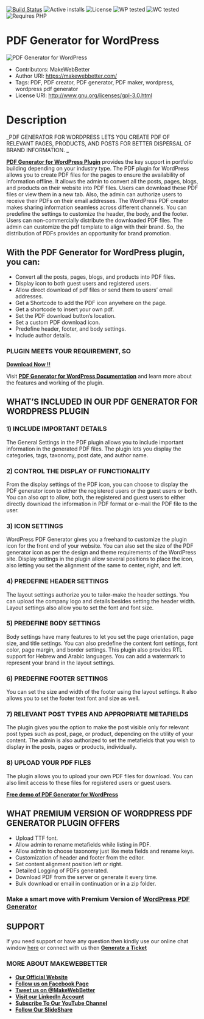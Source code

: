 [![Build Status](https://img.shields.io/travis/twbs/bootstrap/v4-dev.svg)](https://travis-ci.org/twbs/bootstrap) ![Active installs](https://img.shields.io/badge/Active-10%2B-brightgreen) ![License](https://img.shields.io/badge/License-GPLv3%20or%20later-yellowgreen) ![WP tested](https://img.shields.io/badge/WP%20tested-5.7-brightgreen) ![WC tested](https://img.shields.io/badge/WC%20tested-5.1-brightgreen) ![Requires PHP](https://img.shields.io/badge/Requires%20PHP-7.3.5-blue)
# PDF Generator for WordPress
![PDF Generator for WordPress](https://ps.w.org/pdf-generator-for-wp/assets/banner-772x250.png?rev=2537763)
* Contributors: MakeWebBetter
* Author URI: https://makewebbetter.com/
* Tags: PDF, PDF creator, PDF generator, PDF maker, wordpress, wordpress pdf generator
* License URI: http://www.gnu.org/licenses/gpl-3.0.html 

# Description
_PDF GENERATOR FOR WORDPRESS LETS YOU CREATE PDF OF RELEVANT PAGES, PRODUCTS, AND POSTS FOR BETTER DISPERSAL OF BRAND INFORMATION. _

**[PDF Generator for WordPress Plugin](https://wordpress.org/plugins/pdf-generator-for-wp/)** provides the key support in portfolio building depending on your industry type. The PDF plugin for WordPress allows you to create PDF files for the pages to ensure the availability of information offline. It allows the admin to convert all the posts, pages, blogs, and products on their website into PDF files. 
Users can download these PDF files or view them in a new tab. Also, the admin can authorize users to receive their PDFs on their email addresses. The WordPress PDF creator makes sharing information seamless across different channels. You can predefine the settings to customize the header, the body, and the footer.
Users can non-commercially distribute the downloaded PDF files. The admin can customize the pdf template to align with their brand. So, the distribution of PDFs provides an opportunity for brand promotion.

## With the PDF Generator for WordPress plugin, you can:

- Convert all the posts, pages, blogs, and products into PDF files.
- Display icon to both guest users and registered users.
- Allow direct download of pdf files or send them to users’ email addresses. 
- Get a Shortcode to add the PDF icon anywhere on the page.
- Get a shortcode to insert your own pdf.
- Set the PDF download button’s location. 
- Set a custom PDF download icon.
- Predefine header, footer, and body settings.
- Include author details. 

### PLUGIN MEETS YOUR REQUIREMENT, SO 
[**Download Now !!**](https://downloads.wordpress.org/plugin/pdf-generator-for-wp.zip) 

Visit [**PDF Generator for WordPress Documentation**](http://docs.makewebbetter.com/pdf-generator-for-wp/?utm_source=MWB-PDF-org&utm_medium=MWB-ORG-Page&utm_campaign=MWB-doc) and learn more about the features and working of the plugin.

## WHAT’S INCLUDED IN OUR PDF GENERATOR FOR WORDPRESS PLUGIN

### 1) INCLUDE IMPORTANT DETAILS
The General Settings in the PDF plugin allows you to include important information in the generated PDF files. The plugin lets you display the categories, tags, taxonomy, post date, and author name. 

### 2) CONTROL THE DISPLAY OF FUNCTIONALITY
From the display settings of the PDF icon, you can choose to display the PDF generator icon to either the registered users or the guest users or both. You can also opt to allow, both, the registered and guest users to either directly download the information in PDF format or e-mail the PDF file to the user.

### 3) ICON SETTINGS
WordPress PDF Generator gives you a freehand to customize the plugin icon for the front end of your website. You can also set the size of the PDF generator icon as per the design and theme requirements of the WordPress site. Display settings in the plugin allow several positions to place the icon, also letting you set the alignment of the same to center, right, and left.

### 4) PREDEFINE HEADER SETTINGS
The layout settings authorize you to tailor-make the header settings. You can upload the company logo and details besides setting the header width. Layout settings also allow you to set the font and font size. 

### 5) PREDEFINE BODY SETTINGS
Body settings have many features to let you set the page orientation, page size, and title settings. You can also predefine the content font settings, font color, page margin, and border settings. This plugin also provides RTL support for Hebrew and Arabic languages. You can add a watermark to represent your brand in the layout settings.

### 6) PREDEFINE FOOTER SETTINGS
You can set the size and width of the footer using the layout settings. It also allows you to set the footer text font and size as well. 

### 7) RELEVANT POST TYPES AND APPROPRIATE METAFIELDS
The plugin gives you the option to make the post visible only for relevant post types such as post, page, or product, depending on the utility of your content. The admin is also authorized to set the metafields that you wish to display in the posts, pages or products, individually.

### 8) UPLOAD YOUR PDF FILES
The plugin allows you to upload your own PDF files for download. You can also limit access to these files for registered users or guest users.

[**Free demo of PDF Generator for WordPress**](https://demo.makewebbetter.com/pdf-generator-for-wp/?utm_source=MWB-PDF-git&utm_medium=MWB-git-Page&utm_campaign=MWB-frontend_demo)

## WHAT PREMIUM VERSION OF WORDPRESS PDF GENERATOR PLUGIN OFFERS

- Upload TTF font.
- Allow admin to rename metafields while listing in PDF.
- Allow admin to choose taxonomy just like meta fields and rename keys.
- Customization of header and footer from the editor.
- Set content alignment position left or right.
- Detailed Logging of PDFs generated.
- Download PDF from the server or generate it every time.
- Bulk download or email in continuation or in a zip folder.

### Make a smart move with Premium Version of [WordPress PDF Generator](https://makewebbetter.com/product/wordpress-pdf-generator/?utm_source=MWB-PDF-git&utm_medium=MWB-git-Page&utm_campaign=MWB-PDF-pro)

## SUPPORT
If you need support or have any question then kindly use our online chat window [here](https://makewebbetter.com/?utm_source=MWB-PDF-git&utm_medium=MWB-git-page&utm_campaign=MWB-PDF-git) or  connect with us then [**Generate a Ticket**](https://makewebbetter.com/submit-query/)

### **MORE ABOUT MAKEWEBBETTER**

- [**Our Official Website**](https://makewebbetter.com/?utm_source=MWB-pdf-git&utm_medium=MWB-git&utm_campaign=git)
- [**Follow us on Facebook Page**](https://www.facebook.com/makewebbetter)
- [**Tweet us on @MakeWebBetter**](https://twitter.com/makewebbetter)
- [**Visit our LinkedIn Account**](https://www.linkedin.com/company/makewebbetter)
- [**Subscribe To Our YouTube Channel**](https://www.youtube.com/channel/UC7nYNf0JETOwW3GOD_EW2Ag)
- [**Follow Our SlideShare**](https://www.slideshare.net/MakeWebBetter)

